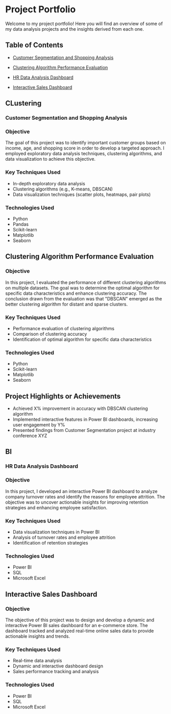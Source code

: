 # Project Portfolio

Welcome to my project portfolio! Here you will find an overview of some of my data analysis projects and the insights derived from each one.

## Table of Contents
- [Customer Segmentation and Shopping Analysis](#customer-segmentation-and-shopping-analysis)
- [Clustering Algorithm Performance Evaluation](#clustering-algorithm-performance-evaluation)

- [HR Data Analysis Dashboard](#hr-data-analysis-dashboard)
- [Interactive Sales Dashboard](#interactive-sales-dashboard)

## CLustering 

### Customer Segmentation and Shopping Analysis

### Objective
The goal of this project was to identify important customer groups based on income, age, and shopping score in order to develop a targeted approach. I employed exploratory data analysis techniques, clustering algorithms, and data visualization to achieve this objective.

### Key Techniques Used
- In-depth exploratory data analysis
- Clustering algorithms (e.g., K-means, DBSCAN)
- Data visualization techniques (scatter plots, heatmaps, pair plots)

### Technologies Used
- Python
- Pandas
- Scikit-learn
- Matplotlib
- Seaborn

## Clustering Algorithm Performance Evaluation

### Objective
In this project, I evaluated the performance of different clustering algorithms on multiple datasets. The goal was to determine the optimal algorithm for specific data characteristics and enhance clustering accuracy. The conclusion drawn from the evaluation was that "DBSCAN" emerged as the better clustering algorithm for distant and sparse clusters.

### Key Techniques Used
- Performance evaluation of clustering algorithms
- Comparison of clustering accuracy
- Identification of optimal algorithm for specific data characteristics

### Technologies Used
- Python
- Scikit-learn
- Matplotlib
- Seaborn

## Project Highlights or Achievements
- Achieved X% improvement in accuracy with DBSCAN clustering algorithm
- Implemented interactive features in Power BI dashboards, increasing user engagement by Y%
- Presented findings from Customer Segmentation project at industry conference XYZ

## BI
  
### HR Data Analysis Dashboard

### Objective
In this project, I developed an interactive Power BI dashboard to analyze company turnover rates and identify the reasons for employee attrition. The objective was to uncover actionable insights for improving retention strategies and enhancing employee satisfaction.

### Key Techniques Used
- Data visualization techniques in Power BI
- Analysis of turnover rates and employee attrition
- Identification of retention strategies

### Technologies Used
- Power BI
- SQL
- Microsoft Excel

## Interactive Sales Dashboard

### Objective
The objective of this project was to design and develop a dynamic and interactive Power BI sales dashboard for an e-commerce store. The dashboard tracked and analyzed real-time online sales data to provide actionable insights and trends.

### Key Techniques Used
- Real-time data analysis
- Dynamic and interactive dashboard design
- Sales performance tracking and analysis

### Technologies Used
- Power BI
- SQL
- Microsoft Excel
